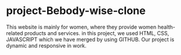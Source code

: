 # project-Bebody-wise-clone
This website is mainly for women, where they provide women health-related products and services. in this project, we used HTML, CSS, JAVASCRIPT which we have merged by using GITHUB. Our project is dynamic and responsive in work.
